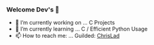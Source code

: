 ### Welcome Dev's 👋

- 🔭 I’m currently working on ... C Projects
- 🌱 I’m currently learning ... C / Efficient Python Usage
- 📫 How to reach me: ... Guilded: [ChrisLad](https://www.guilded.gg/profile/x4o9pWXm)
